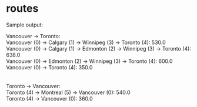 # routes

Sample output:

Vancouver -> Toronto: <br>
Vancouver (0) -> Calgary (1) -> Winnipeg (3) -> Toronto (4): 530.0<br>
Vancouver (0) -> Calgary (1) -> Edmonton (2) -> Winnipeg (3) -> Toronto (4): 638.0<br>
Vancouver (0) -> Edmonton (2) -> Winnipeg (3) -> Toronto (4): 600.0<br>
Vancouver (0) -> Toronto (4): 350.0<br>
<br>
<br>
Toronto -> Vancouver: <br>
Toronto (4) -> Montreal (5) -> Vancouver (0): 540.0<br>
Toronto (4) -> Vancouver (0): 360.0<br>
